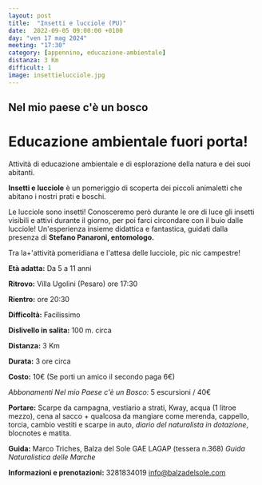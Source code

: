 ```yaml
---
layout: post
title:  "Insetti e lucciole (PU)"
date:  2022-09-05 09:00:00 +0100
day: "ven 17 mag 2024"
meeting: "17:30"
category: [appennino, educazione-ambientale]
distanza: 3 Km
difficult: 1
image: insettielucciole.jpg
---
```


## Nel mio paese c'è un bosco
# Educazione ambientale fuori porta! 

Attività di educazione ambientale e di esplorazione della natura e dei suoi abitanti.

**Insetti e lucciole** è un pomeriggio di scoperta dei piccoli animaletti che abitano i nostri prati e boschi.

Le lucciole sono insetti! Conosceremo però durante le ore di luce gli insetti visibili e attivi durante il giorno, per poi farci circondare con il buio dalle lucciole!
Un'esperienza insieme didattica e fantastica, guidati dalla presenza di **Stefano Panaroni, entomologo.** 

Tra la+'attività pomeridiana e l'attesa delle lucciole, pic nic campestre!

**Età adatta:** Da 5 a 11 anni 

**Ritrovo:** Villa Ugolini (Pesaro) ore 17:30

**Rientro:** ore 20:30 

**Difficoltà:** Facilissimo 

**Dislivello in salita:**  100 m. circa

**Distanza:** 3 Km

**Durata:** 3 ore circa

**Costo:** 10€ (Se porti un amico il secondo paga 6€)

*Abbonamenti Nel mio Paese c'è un Bosco:* 5 escursioni / 40€

**Portare:** Scarpe da campagna, vestiario a strati, Kway, acqua (1 litroe mezzo), cena al sacco + qualcosa da mangiare come merenda, cappello, torcia, cambio vestiti e scarpe in auto, *diario del naturalista in dotazione*, blocnotes e matita. 

**Guida:** Marco Triches, Balza del Sole GAE LAGAP (tessera n.368)
*Guida Naturalistica delle Marche*

**Informazioni e prenotazioni:** 3281834019 info@balzadelsole.com
